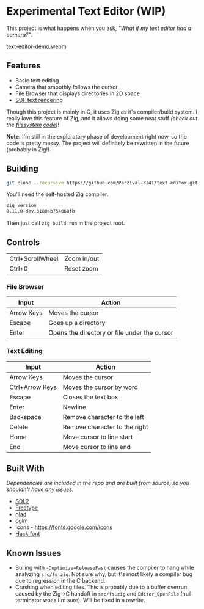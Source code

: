 # Experimental Text Editor (WIP)
This project is what happens when you ask, *"What if my text editor had a camera?"*.

[text-editor-demo.webm](https://github.com/Parzival-3141/text-editor/assets/29632054/3ecd6ae9-8374-4e35-91cb-2a00d3a0b2ba)

## Features
 - Basic text editing
 - Camera that smoothly follows the cursor
 - File Browser that displays directories in 2D space
 - [SDF text rendering](https://steamcdn-a.akamaihd.net/apps/valve/2007/SIGGRAPH2007_AlphaTestedMagnification.pdf)

Though this project is mainly in C, it uses Zig as it's compiler/build system. I really love this feature of Zig, and it allows doing some neat stuff *(check out the [filesystem](src/fs.zig) [code](src/fs.h))*!

**Note:** I'm still in the exploratory phase of development right now, so the code is pretty messy. The project will definitely be rewritten in the future (probably in Zig!).

## Building
```sh
git clone --recursive https://github.com/Parzival-3141/text-editor.git
```
You'll need the self-hosted Zig compiler.
```sh
zig version
0.11.0-dev.3180+b754068fb
```
Then just call `zig build run` in the project root.

## Controls
| | |
| --- | --- |
| Ctrl+ScrollWheel | Zoom in/out | Zoom in/out |
| Ctrl+0 | Reset zoom | Reset zoom |

### File Browser 
| Input | Action |
| --- | --- |
| Arrow Keys | Moves the cursor |
| Escape | Goes up a directory |
| Enter | Opens the directory or file under the cursor |

### Text Editing
| Input | Action |
| --- | --- |
| Arrow Keys | Moves the cursor |
| Ctrl+Arrow Keys | Moves the cursor by word |
| Escape | Closes the text box |
| Enter | Newline |
| Backspace | Remove character to the left |
| Delete | Remove character to the right |
| Home | Move cursor to line start |
| End | Move cursor to line end |

## Built With
*Dependencies are included in the repo and are built from source, so you shouldn't have any issues.*
 - [SDL2](https://github.com/libsdl-org/SDL)
 - [Freetype](https://github.com/hexops/freetype)
 - [glad](https://github.com/Dav1dde/glad)
 - [cglm](https://github.com/recp/cglm)
 - Icons - https://fonts.google.com/icons
 - [Hack font](https://github.com/source-foundry/Hack)

## Known Issues
 - Builing with `-Doptimize=ReleaseFast` causes the compiler to hang while analyzing `src/fs.zig`. Not sure why, but it's most likely a compiler bug due to regression in the C backend.
 - Crashing when editing files. This is probably due to a buffer overrun caused by the Zig->C handoff in `src/fs.zig` and `Editor_OpenFile` (null terminator woes I'm sure). Will be fixed in a rewrite.
